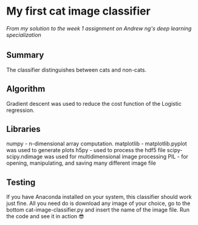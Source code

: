 # My first cat image classifier
###### From my solution to the week 1 assignment on Andrew ng's deep learning specialization
## Summary
The classifier distinguishes between cats and non-cats.
## Algorithm
Gradient descent was used to reduce the cost function of the Logistic regression.
## Libraries
numpy - n-dimensional array computation.
matplotlib - matplotlib.pyplot was used to generate plots
h5py - used to process the hdf5 file
scipy- scipy.ndimage was used for multidimensional image processing
PIL -  for opening, manipulating, and saving many different image file 

## Testing
If you have Anaconda installed on your system, this classifier should work just fine.
All you need do is download any image of your choice, go to the bottom cat-image-classifier.py
and insert the name of the image file. Run the code and see it in action :sunglasses:
